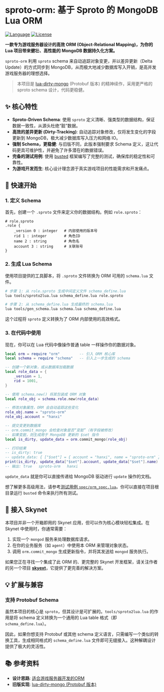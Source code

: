 # sproto-orm: 基于 Sproto 的 MongoDB Lua ORM

[![Language](https://img.shields.io/badge/language-Lua-blue.svg)](https://www.lua.org/)
[![License](https://img.shields.io/badge/license-MIT-green.svg)](https://opensource.org/licenses/MIT)

**一款专为游戏服务器设计的高效 ORM (Object-Relational Mapping)，为你的 Lua 项目带来健壮、高性能的 MongoDB 数据持久化方案。**

`sproto-orm` 利用 `sproto` schema 来自动追踪对象变更，并以差异更新（Delta Update）的方式同步到 MongoDB，从而极大地减少数据库写入开销，是高并发游戏服务器的理想选择。

> 本项目是 [lua-dirty-mongo](https://github.com/hanxi/lua-dirty-mongo) (Protobuf 版本) 的精神续作，采用更严格的 sproto schema 设计，代码更稳健。

## ✨ 核心特性

- **Sproto-Driven Schema**: 使用 `sproto` 定义清晰、强类型的数据结构，保证数据一致性，从源头杜绝“脏”数据。
- **高效的差异更新 (Dirty-Tracking)**: 自动追踪对象修改，仅将发生变化的字段更新到 MongoDB，极大减少数据库写入压力和网络 IO。
- **强制 Schema，更稳健**: 与旧版不同，此版本强制要求 Schema 定义，这让代码更具可维护性，并避免了许多潜在的数据错误。
- **完备的测试用例**: 使用 [busted](https://github.com/lunarmodules/busted) 框架编写了完整的测试，确保库的稳定性和可靠性。
- **为游戏开发而生**: 核心设计理念源于真实游戏项目的性能需求和开发痛点。

## 🚀 快速开始

### 1. 定义 Schema

首先，创建一个 `.sproto` 文件来定义你的数据结构。例如 `role.sproto`：

```sproto
# role.sproto
.role {
    _version 0 : integer   # 内部使用的版本号
    rid 1 : integer        # 角色ID
    name 2 : string        # 角色名
    account 3 : string     # 关联账号
}
```

### 2. 生成 Lua Schema

使用项目提供的工具脚本，将 `.sproto` 文件转换为 ORM 可用的 `schema.lua` 文件。

```bash
# 步骤 1: 从 role.sproto 生成中间定义文件 schema_define.lua
lua tools/sproto2lua.lua schema_define.lua role.sproto

# 步骤 2: 从 schema_define.lua 生成最终的 schema.lua
lua tools/gen_schema.lua schema.lua schema_define.lua
```

这个过程将 `sproto` 定义转换为了 ORM 内部使用的高效格式。

### 3. 在代码中使用

现在，你可以在 Lua 代码中像操作普通 table 一样操作你的数据对象。

```lua
local orm = require "orm"         -- 引入 ORM 核心库
local schema = require "schema"   -- 引入上一步生成的 schema

-- 创建一个新对象，或从数据库加载数据
local role_data = {
    _version = 1,
    rid = 1001,
}

-- 使用 schema.new() 将其包装成 ORM 对象
local role_obj = schema.role.new(role_data)

-- 修改对象属性，ORM 会自动追踪这些变化
role_obj.name = "sproto-orm"
role_obj.account = "hanxi"

-- 提交变更到数据库
-- orm.commit_mongo 会检查对象是否“变脏”（有字段被修改）
-- 如果变脏，则生成用于 MongoDB 更新的 $set 指令
local is_dirty, update_data = orm.commit_mongo(role_obj)

-- 打印结果
-- is_dirty: true
-- update_data: { ["$set"] = { account = "hanxi", name = "sproto-orm" } }
print(is_dirty, update_data["$set"].account, update_data["$set"].name)
-- 输出: true   sproto-orm   hanxi
```

`update_data` 就是你可以直接传递给 MongoDB 驱动进行 `update` 操作的文档。

想了解更多高级用法，请参考[测试用例 `spec/orm_spec.lua`](https://github.com/hanxi/sproto-orm/blob/master/spec/orm_spec.lua)。你可以直接在项目根目录运行 `busted` 命令来执行所有测试。

## 🔌 接入 Skynet

本项目并非一个开箱即用的 Skynet 应用，但可以作为核心模块轻松集成。在 Skynet 中使用时，你通常需要：

1. 实现一个 `mongod` 服务来处理数据库请求。
2. 在你的业务服务（如 `agent`）中使用本 ORM 来管理对象状态。
3. 调用 `orm.commit_mongo` 生成更新指令，并将其发送给 `mongod` 服务执行。

如果您正在寻找一个集成了此 ORM 的、更完整的 Skynet 开发框架，请关注作者的另一个项目 **[skyext](https://github.com/hanxi/skyext)**，它提供了更完善的解决方案。

## 💡 扩展与兼容

### 支持 Protobuf Schema

虽然本项目的核心是 `sproto`，但其设计是可扩展的。`tools/sproto2lua.lua` 的作用是将 schema 定义转换为一个通用的 Lua table 格式（即 `schema_define.lua`）。

因此，如果你想支持 Protobuf 或其他 schema 定义语言，只需编写一个类似的转换工具，生成相同格式的 `schema_define.lua` 文件即可无缝接入。这种解耦设计提供了极大的灵活性。

## 📚 参考资料

- **设计思路**: [适合游戏服务器开发的ORM](https://blog.hanxi.cc/p/93/)
- **旧版实现**: [lua-dirty-mongo (Protobuf 版本)](https://github.com/hanxi/lua-dirty-mongo)

